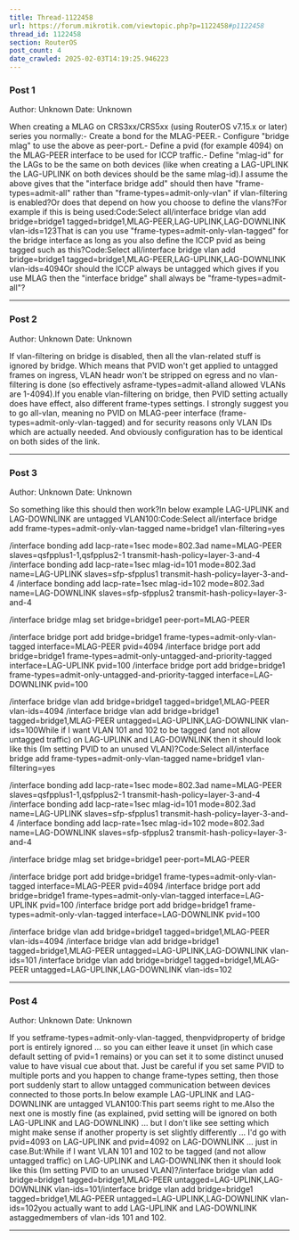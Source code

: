 ```yaml
---
title: Thread-1122458
url: https://forum.mikrotik.com/viewtopic.php?p=1122458#p1122458
thread_id: 1122458
section: RouterOS
post_count: 4
date_crawled: 2025-02-03T14:19:25.946223
---
```


### Post 1
Author: Unknown
Date: Unknown

When creating a MLAG on CRS3xx/CRS5xx (using RouterOS v7.15.x or later) series you normally:- Create a bond for the MLAG-PEER.- Configure "bridge mlag" to use the above as peer-port.- Define a pvid (for example 4094) on the MLAG-PEER interface to be used for ICCP traffic.- Define "mlag-id" for the LAGs to be the same on both devices (like when creating a LAG-UPLINK the LAG-UPLINK on both devices should be the same mlag-id).I assume the above gives that the "interface bridge add" should then have "frame-types=admit-all" rather than "frame-types=admit-only-vlan" if vlan-filtering is enabled?Or does that depend on how you choose to define the vlans?For example if this is being used:Code:Select all/interface bridge vlan add bridge=bridge1 tagged=bridge1,MLAG-PEER,LAG-UPLINK,LAG-DOWNLINK vlan-ids=123That is can you use "frame-types=admit-only-vlan-tagged" for the bridge interface as long as you also define the ICCP pvid as being tagged such as this?Code:Select all/interface bridge vlan add bridge=bridge1 tagged=bridge1,MLAG-PEER,LAG-UPLINK,LAG-DOWNLINK vlan-ids=4094Or should the ICCP always be untagged which gives if you use MLAG then the "interface bridge" shall always be "frame-types=admit-all"?

---
### Post 2
Author: Unknown
Date: Unknown

If vlan-filtering on bridge is disabled, then all the vlan-related stuff is ignored by bridge. Which means that PVID won't get applied to untagged frames on ingress, VLAN headr won't be stripped on egress and no vlan-filtering is done (so effectively asframe-types=admit-alland allowed VLANs are 1-4094).If you enable vlan-filtering on bridge, then PVID setting actually does have effect, also different frame-types settings. I strongly suggest you to go all-vlan, meaning no PVID on MLAG-peer interface (frame-types=admit-only-vlan-tagged) and for security reasons only VLAN IDs which are actually needed. And obviously configuration has to be identical on both sides of the link.

---
### Post 3
Author: Unknown
Date: Unknown

So something like this should then work?In below example LAG-UPLINK and LAG-DOWNLINK are untagged VLAN100:Code:Select all/interface bridge add frame-types=admit-only-vlan-tagged name=bridge1 vlan-filtering=yes

/interface bonding add lacp-rate=1sec mode=802.3ad name=MLAG-PEER slaves=qsfpplus1-1,qsfpplus2-1 transmit-hash-policy=layer-3-and-4
/interface bonding add lacp-rate=1sec mlag-id=101 mode=802.3ad name=LAG-UPLINK slaves=sfp-sfpplus1 transmit-hash-policy=layer-3-and-4
/interface bonding add lacp-rate=1sec mlag-id=102 mode=802.3ad name=LAG-DOWNLINK slaves=sfp-sfpplus2 transmit-hash-policy=layer-3-and-4

/interface bridge mlag set bridge=bridge1 peer-port=MLAG-PEER

/interface bridge port add bridge=bridge1 frame-types=admit-only-vlan-tagged interface=MLAG-PEER pvid=4094
/interface bridge port add bridge=bridge1 frame-types=admit-only-untagged-and-priority-tagged interface=LAG-UPLINK pvid=100
/interface bridge port add bridge=bridge1 frame-types=admit-only-untagged-and-priority-tagged interface=LAG-DOWNLINK pvid=100

/interface bridge vlan add bridge=bridge1 tagged=bridge1,MLAG-PEER vlan-ids=4094
/interface bridge vlan add bridge=bridge1 tagged=bridge1,MLAG-PEER untagged=LAG-UPLINK,LAG-DOWNLINK vlan-ids=100While if I want VLAN 101 and 102 to be tagged (and not allow untagged traffic) on LAG-UPLINK and LAG-DOWNLINK then it should look like this (Im setting PVID to an unused VLAN)?Code:Select all/interface bridge add frame-types=admit-only-vlan-tagged name=bridge1 vlan-filtering=yes

/interface bonding add lacp-rate=1sec mode=802.3ad name=MLAG-PEER slaves=qsfpplus1-1,qsfpplus2-1 transmit-hash-policy=layer-3-and-4
/interface bonding add lacp-rate=1sec mlag-id=101 mode=802.3ad name=LAG-UPLINK slaves=sfp-sfpplus1 transmit-hash-policy=layer-3-and-4
/interface bonding add lacp-rate=1sec mlag-id=102 mode=802.3ad name=LAG-DOWNLINK slaves=sfp-sfpplus2 transmit-hash-policy=layer-3-and-4

/interface bridge mlag set bridge=bridge1 peer-port=MLAG-PEER

/interface bridge port add bridge=bridge1 frame-types=admit-only-vlan-tagged interface=MLAG-PEER pvid=4094
/interface bridge port add bridge=bridge1 frame-types=admit-only-vlan-tagged interface=LAG-UPLINK pvid=100
/interface bridge port add bridge=bridge1 frame-types=admit-only-vlan-tagged interface=LAG-DOWNLINK pvid=100

/interface bridge vlan add bridge=bridge1 tagged=bridge1,MLAG-PEER vlan-ids=4094
/interface bridge vlan add bridge=bridge1 tagged=bridge1,MLAG-PEER untagged=LAG-UPLINK,LAG-DOWNLINK vlan-ids=101
/interface bridge vlan add bridge=bridge1 tagged=bridge1,MLAG-PEER untagged=LAG-UPLINK,LAG-DOWNLINK vlan-ids=102

---
### Post 4
Author: Unknown
Date: Unknown

If you setframe-types=admit-only-vlan-tagged, thenpvidproperty of bridge port is entirely ignored ... so you can either leave it unset (in which case default setting of pvid=1 remains) or you can set it to some distinct unused value to have visual cue about that. Just be careful if you set same PVID to multiple ports and you happen to change frame-types setting, then those port suddenly start to allow untagged communication between devices connected to those ports.In below example LAG-UPLINK and LAG-DOWNLINK are untagged VLAN100:This part seems right to me.Also the next one is mostly fine (as explained, pvid setting will be ignored on both LAG-UPLINK and LAG-DOWNLINK) ... but I don't like see setting which might make sense if another property is set slightly differently ... I'd go with pvid=4093 on LAG-UPLINK and pvid=4092 on LAG-DOWNLINK ... just in case.But:While if I want VLAN 101 and 102 to be tagged (and not allow untagged traffic) on LAG-UPLINK and LAG-DOWNLINK then it should look like this (Im setting PVID to an unused VLAN)?<snip>/interface bridge vlan add bridge=bridge1 tagged=bridge1,MLAG-PEER untagged=LAG-UPLINK,LAG-DOWNLINK vlan-ids=101/interface bridge vlan add bridge=bridge1 tagged=bridge1,MLAG-PEER untagged=LAG-UPLINK,LAG-DOWNLINK vlan-ids=102you actually want to add LAG-UPLINK and LAG-DOWNLINK astaggedmembers of vlan-ids 101 and 102.

---
